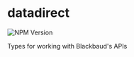 # datadirect

![NPM Version](https://img.shields.io/npm/v/myschoolapp-reporting)

Types for working with Blackbaud's APIs

